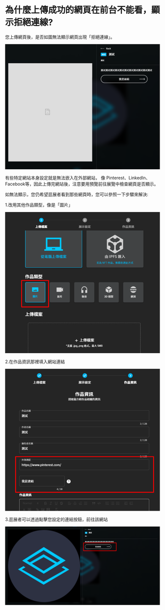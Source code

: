 # 為什麼上傳成功的網頁在前台不能看，顯示拒絕連線?

您上傳網頁後，是否如圖無法顯示網頁出現「拒絕連線」。

![](<../../../.gitbook/assets/螢幕擷取畫面 2022-05-23 132919.png>)

有些特定網站本身設定就是無法嵌入在外部網站， 像 Pinterest、LinkedIn、Facebook等，因此上傳完網站後，注意要用預覽前往展覽中檢查網頁是否顯示。

如無法顯示，您仍希望逛展者看到那些網頁時，您可以參照一下步驟來解決:

1.改用其他作品類型，像是「圖片」

![](<../../../.gitbook/assets/image (6) (1).png>)

2.在作品資訊那裡填入網站連結

![](<../../../.gitbook/assets/image (4) (1).png>)

3.逛展者可以透過點擊您設定的連結按鈕，前往該網站

![](<../../../.gitbook/assets/image (5) (1) (1).png>)
